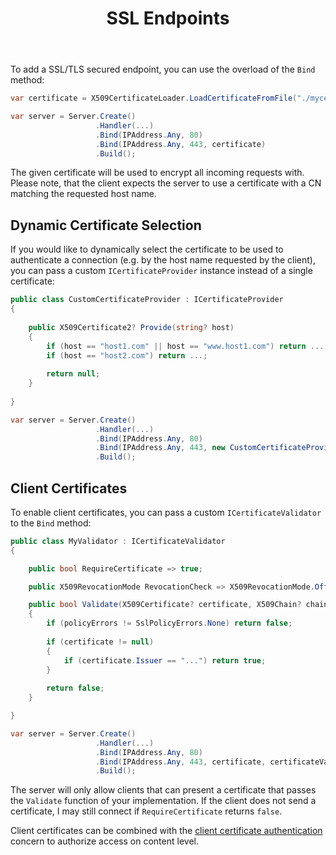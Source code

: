 ﻿---
title: SSL Endpoints
weight: 3
description: 'Host GenHTTP via SSL/TLS endpoints and enable client certificate authentication.'
cascade:
  type: docs
---

To add a SSL/TLS secured endpoint, you can use the overload of the `Bind` method:

```csharp
var certificate = X509CertificateLoader.LoadCertificateFromFile("./mycert.pfx");

var server = Server.Create()
                   .Handler(...)
                   .Bind(IPAddress.Any, 80)
                   .Bind(IPAddress.Any, 443, certificate)
                   .Build();
```

The given certificate will be used to encrypt all incoming requests with. Please note, that
the client expects the server to use a certificate with a CN matching the requested host name.

## Dynamic Certificate Selection

If you would like to dynamically select the certificate to be used to authenticate a connection
(e.g. by the host name requested by the client), you can pass a custom `ICertificateProvider`
instance instead of a single certificate:

```csharp
public class CustomCertificateProvider : ICertificateProvider
{
    
    public X509Certificate2? Provide(string? host) 
    {
        if (host == "host1.com" || host == "www.host1.com") return ...;
        if (host == "host2.com") return ...;
        
        return null; 
    }
    
}

var server = Server.Create()
                   .Handler(...)
                   .Bind(IPAddress.Any, 80)
                   .Bind(IPAddress.Any, 443, new CustomCertificateProvider())
                   .Build();
```

## Client Certificates

To enable client certificates, you can pass a custom `ICertificateValidator` to the `Bind` method:

```csharp
public class MyValidator : ICertificateValidator
{

    public bool RequireCertificate => true;

    public X509RevocationMode RevocationCheck => X509RevocationMode.Offline;

    public bool Validate(X509Certificate? certificate, X509Chain? chain, SslPolicyErrors policyErrors)
    {
        if (policyErrors != SslPolicyErrors.None) return false;
        
        if (certificate != null)
        {
            if (certificate.Issuer == "...") return true;
        }
        
        return false;
    }

}

var server = Server.Create()
                   .Handler(...)
                   .Bind(IPAddress.Any, 80)
                   .Bind(IPAddress.Any, 443, certificate, certificateValidator: new MyValidator())
                   .Build();
```

The server will only allow clients that can present a certificate that passes the `Validate`
function of your implementation. If the client does not send a certificate, I may still connect
if `RequireCertificate` returns `false`.

Client certificates can be combined with the [client certificate authentication](/documentation/content/concerns/authentication/#client-certificate-cuthentication) concern
to authorize access on content level.
